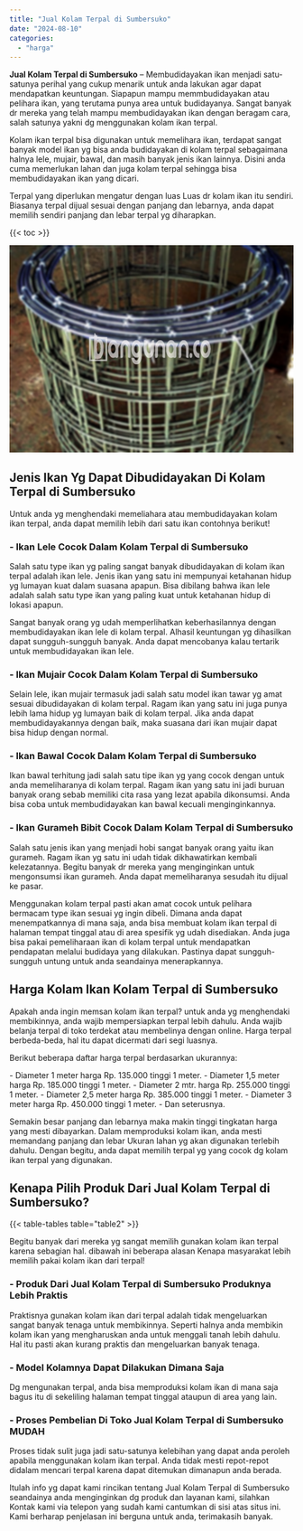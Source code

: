 ```yaml
---
title: "Jual Kolam Terpal di Sumbersuko"
date: "2024-08-10"
categories: 
  - "harga"
---
```


**Jual Kolam Terpal di Sumbersuko** – Membudidayakan ikan menjadi satu-satunya perihal yang cukup menarik untuk anda lakukan agar dapat mendapatkan keuntungan. Siapapun mampu memmbudidayakan atau pelihara ikan, yang terutama punya area untuk budidayanya. Sangat banyak dr mereka yang telah mampu membudidayakan ikan dengan beragam cara, salah satunya yakni dg menggunakan kolam ikan terpal.

Kolam ikan terpal bisa digunakan untuk memelihara ikan, terdapat sangat banyak model ikan yg bisa anda budidayakan di kolam terpal sebagaimana halnya lele, mujair, bawal, dan masih banyak jenis ikan lainnya. Disini anda cuma memerlukan lahan dan juga kolam terpal sehingga bisa membudidayakan ikan yang dicari.

Terpal yang diperlukan mengatur dengan luas Luas dr kolam ikan itu sendiri. Biasanya terpal dijual sesuai dengan panjang dan lebarnya, anda dapat memilih sendiri panjang dan lebar terpal yg diharapkan.

{{< toc >}}

![Jual Kolam Terpal di Sumbersuko](/images/jual-kolam-terpal-60.png)

## Jenis Ikan Yg Dapat Dibudidayakan Di Kolam Terpal di Sumbersuko

Untuk anda yg menghendaki memeliahara atau membudidayakan kolam ikan terpal, anda dapat memilih lebih dari satu ikan contohnya berikut!

### \- Ikan Lele Cocok Dalam Kolam Terpal di Sumbersuko

Salah satu type ikan yg paling sangat banyak dibudidayakan di kolam ikan terpal adalah ikan lele. Jenis ikan yang satu ini mempunyai ketahanan hidup yg lumayan kuat dalam suasana apapun. Bisa dibilang bahwa ikan lele adalah salah satu type ikan yang paling kuat untuk ketahanan hidup di lokasi apapun.

Sangat banyak orang yg udah memperlihatkan keberhasilannya dengan membudidayakan ikan lele di kolam terpal. Alhasil keuntungan yg dihasilkan dapat sungguh-sungguh banyak. Anda dapat mencobanya kalau tertarik untuk membudidayakan ikan lele.

### \- Ikan Mujair Cocok Dalam Kolam Terpal di Sumbersuko

Selain lele, ikan mujair termasuk jadi salah satu model ikan tawar yg amat sesuai dibudidayakan di kolam terpal. Ragam ikan yang satu ini juga punya lebih lama hidup yg lumayan baik di kolam terpal. Jika anda dapat membudidayakannya dengan baik, maka suasana dari ikan mujair dapat bisa hidup dengan normal.

### \- Ikan Bawal Cocok Dalam Kolam Terpal di Sumbersuko

Ikan bawal terhitung jadi salah satu tipe ikan yg yang cocok dengan untuk anda memeliharanya di kolam terpal. Ragam ikan yang satu ini jadi buruan banyak orang sebab memiliki cita rasa yang lezat apabila dikonsumsi. Anda bisa coba untuk membudidayakan kan bawal kecuali menginginkannya.

### \- Ikan Gurameh Bibit Cocok Dalam Kolam Terpal di Sumbersuko

Salah satu jenis ikan yang menjadi hobi sangat banyak orang yaitu ikan gurameh. Ragam ikan yg satu ini udah tidak dikhawatirkan kembali kelezatannya. Begitu banyak dr mereka yang menginginkan untuk mengonsumsi ikan gurameh. Anda dapat memeliharanya sesudah itu dijual ke pasar.

Menggunakan kolam terpal pasti akan amat cocok untuk pelihara bermacam type ikan sesuai yg ingin dibeli. Dimana anda dapat menempatkannya di mana saja, anda bisa membuat kolam ikan terpal di halaman tempat tinggal atau di area spesifik yg udah disediakan. Anda juga bisa pakai pemeliharaan ikan di kolam terpal untuk mendapatkan pendapatan melalui budidaya yang dilakukan. Pastinya dapat sungguh-sungguh untung untuk anda seandainya menerapkannya.

## Harga Kolam Ikan Kolam Terpal di Sumbersuko

Apakah anda ingin memsan kolam ikan terpal? untuk anda yg menghendaki membikinnya, anda wajib mempersiapkan terpal lebih dahulu. Anda wajib belanja terpal di toko terdekat atau membelinya dengan online. Harga terpal berbeda-beda, hal itu dapat dicermati dari segi luasnya.

Berikut beberapa daftar harga terpal berdasarkan ukurannya:

\- Diameter 1 meter harga Rp. 135.000 tinggi 1 meter. - Diameter 1,5 meter harga Rp. 185.000 tinggi 1 meter. - Diameter 2 mtr. harga Rp. 255.000 tinggi 1 meter. - Diameter 2,5 meter harga Rp. 385.000 tinggi 1 meter. - Diameter 3 meter harga Rp. 450.000 tinggi 1 meter. - Dan seterusnya.

Semakin besar panjang dan lebarnya maka makin tinggi tingkatan harga yang mesti dibayarkan. Dalam memproduksi kolam ikan, anda mesti memandang panjang dan lebar Ukuran lahan yg akan digunakan terlebih dahulu. Dengan begitu, anda dapat memilih terpal yg yang cocok dg kolam ikan terpal yang digunakan.

## Kenapa Pilih Produk Dari Jual Kolam Terpal di Sumbersuko?

{{< table-tables table="table2" >}}

Begitu banyak dari mereka yg sangat memilih gunakan kolam ikan terpal karena sebagian hal. dibawah ini beberapa alasan Kenapa masyarakat lebih memilih pakai kolam ikan dari terpal!

### \- Produk Dari Jual Kolam Terpal di Sumbersuko Produknya Lebih Praktis

Praktisnya gunakan kolam ikan dari terpal adalah tidak mengeluarkan sangat banyak tenaga untuk membikinnya. Seperti halnya anda membikin kolam ikan yang mengharuskan anda untuk menggali tanah lebih dahulu. Hal itu pasti akan kurang praktis dan mengeluarkan banyak tenaga.

### \- Model Kolamnya Dapat Dilakukan Dimana Saja

Dg mengunakan terpal, anda bisa memproduksi kolam ikan di mana saja bagus itu di sekeliling halaman tempat tinggal ataupun di area yang lain.

### \- Proses Pembelian Di Toko Jual Kolam Terpal di Sumbersuko MUDAH

Proses tidak sulit juga jadi satu-satunya kelebihan yang dapat anda peroleh apabila menggunakan kolam ikan terpal. Anda tidak mesti repot-repot didalam mencari terpal karena dapat ditemukan dimanapun anda berada.

Itulah info yg dapat kami rincikan tentang Jual Kolam Terpal di Sumbersuko seandainya anda menginginkan dg produk dan layanan kami, silahkan Kontak kami via telepon yang sudah kami cantumkan di sisi atas situs ini. Kami berharap penjelasan ini berguna untuk anda, terimakasih banyak.
